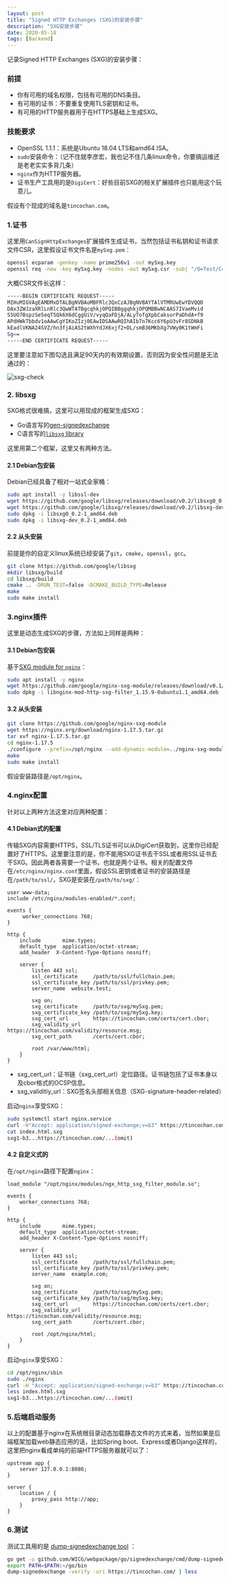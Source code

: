 ```yaml
---
layout: post
title: "Signed HTTP Exchanges (SXG)的安装步骤"
description: "SXG安装步骤"
date: 2020-05-18
tags: [Backend]
---
```


记录Signed HTTP Exchanges (SXG)的安装步骤：

<!--more-->

### 前提

- 你有可用的域名权限，包括有可用的DNS条目。
- 有可用的证书：不要重复使用TLS密钥和证书。
- 有可用的HTTP服务器用于在HTTPS基础上生成SXG。

### 技能要求

- OpenSSL 1.1.1：系统是Ubuntu 18.04 LTS和amd64 ISA。
- ```sudo```安装命令：（记不住就李彦宏，我也记不住几条linux命令，你要搞运维还是老老实实多背几条）
- ```nginx```作为HTTP服务器。
- 证书生产工具用的是```DigiCert```：好些目前SXG的相关扩展插件也只能用这个玩意儿。

假设有个现成的域名是```tincochan.com```。

### 1.证书

这里用```CanSignHttpExchanges```扩展插件生成证书，当然包括证书私钥和证书请求文件CSR，这里假设证书文件名是```mySxg.pem```：

```bash
openssl ecparam -genkey -name prime256v1 -out mySxg.key
openssl req -new -key mySxg.key -nodes -out mySxg.csr -subj "/O=Test/C=US/CN=tincochan.com"
```

大概CSR文件长这样：

```bash
-----BEGIN CERTIFICATE REQUEST-----
MIHuMIGVAgEAMDMxDTALBgNVBAoMBFRlc3QxCzAJBgNVBAYTAlVTMRUwEwYDVQQD
DAx3ZWJzaXRlLnRlc3QwWTATBgcqhkjOPQIBBggqhkjOPQMBBwNCAAS7IVaeMvid
S5UO7BspzSe5eqT5Qk6X6dCggUiV/vyqQaFDjA/ALyTofgXpbCaksorPaDhdA+f9
APdHWkTbbdv1oAAwCgYIKoZIzj0EAwIDSAAwRQIhAIb7n7Kcc6Y6pU3vFr8SDNkB
kEadlVKNA24SVZ/hn3fjAiAS2tWXhYdJX6xjf2+DL/smB36MKbXg7VWy0K1tWmFi
Sg==
-----END CERTIFICATE REQUEST-----
```

这里要注意如下图勾选且满足90天内的有效期设置，否则因为安全性问题是无法通过的：

![sxg-check](../images/2020-05-18/sxg-check.png)

### 2. libsxg

SXG格式很难搞，这里可以用现成的框架生成SXG：

- Go语言写的[gen-signedexchange](https://github.com/WICG/webpackage/tree/master/go/signedexchange)
- C语言写的[`libsxg` library](https://github.com/google/libsxg)

这里用第二个框架，这里又有两种方法。

#### 2.1 Debian包安装

Debian已经具备了相对一站式全家桶：

```bash
sudo apt install -y libssl-dev
wget https://github.com/google/libsxg/releases/download/v0.2/libsxg0_0.2-1_amd64.deb
wget https://github.com/google/libsxg/releases/download/v0.2/libsxg-dev_0.2-1_amd64.deb
sudo dpkg -i libsxg0_0.2-1_amd64.deb
sudo dpkg -i libsxg-dev_0.2-1_amd64.deb
```

#### 2.2 从头安装

前提是你的自定义linux系统已经安装了```git```，```cmake```，```openssl```，```gcc```。

```bash
git clone https://github.com/google/libsxg
mkdir libsxg/build
cd libsxg/build
cmake .. -DRUN_TEST=false -DCMAKE_BUILD_TYPE=Release
make
sudo make install
```

### 3.nginx插件

这里是动态生成SXG的步骤，方法如上同样是两种：

#### 3.1 Debian包安装

基于[SXG module for `nginx`](https://github.com/kumagi/nginx-sxg-module)：

```bash
sudo apt install -y nginx
wget https://github.com/google/nginx-sxg-module/releases/download/v0.1/libnginx-mod-http-sxg-filter_1.15.9-0ubuntu1.1_amd64.deb
sudo dpkg -i libnginx-mod-http-sxg-filter_1.15.9-0ubuntu1.1_amd64.deb
```

#### 3.2 从头安装

```bash
git clone https://github.com/google/nginx-sxg-module
wget https://nginx.org/download/nginx-1.17.5.tar.gz
tar xvf nginx-1.17.5.tar.gz
cd nginx-1.17.5
./configure --prefix=/opt/nginx --add-dynamic-module=../nginx-sxg-module --without-http_rewrite_module --with-http_ssl_module
make
sudo make install
```

假设安装路径是```/opt/nginx```。

### 4.nginx配置

针对以上两种方法这里对应两种配置：

#### 4.1 Debian式的配置

传输SXG内容需要HTTPS，SSL/TLS证书可以从DigiCert获取到，这里你已经配置好了HTTPS。这里要注意的是，你不能用SXG证书去干SSL或者用SSL证书去干SXG。因此两者各需要一个证书，也就是两个证书。相关的配置文件在```/etc/nginx/nginx.conf```里面，假设SSL密钥或者证书的安装路径是在```/path/to/ssl/```，SXG是安装在```/path/to/sxg/```：

```nginx
user www-data;
include /etc/nginx/modules-enabled/*.conf;

events {
     worker_connections 768;
}

http {
    include       mime.types;
    default_type  application/octet-stream;
    add_header  X-Content-Type-Options nosniff;

    server {
        listen 443 ssl;
        ssl_certificate     /path/to/ssl/fullchain.pem;
        ssl_certificate_key /path/to/ssl/privkey.pem;
        server_name  website.test;

        sxg on;
        sxg_certificate     /path/to/sxg/mySxg.pem;
        sxg_certificate_key /path/to/sxg/mySxg.key;
        sxg_cert_url        https://tincochan.com/certs/cert.cbor;
        sxg_validity_url    https://tincochan.com/validity/resource.msg;
        sxg_cert_path       /certs/cert.cbor;

        root /var/www/html;
    }
}
```

- sxg_cert_url：证书链（sxg_cert_url）定位路径。证书链包括了证书本身以及cbor格式的OCSP信息。
- sxg_validitiy_url：SXG签名头部相关信息（SXG-signature-header-related）

启动```nginx```享受SXG：

```bash
sudo systemctl start nginx.service
curl -H"Accept: application/signed-exchange;v=b3" https://tincochan.com/ > index.html.sxg
cat index.html.sxg
sxg1-b3...https://tincochan.com/...(omit)
```

#### 4.2 自定义式的

在```/opt/nginx```路径下配置```nginx```：

```nginx
load_module "/opt/nginx/modules/ngx_http_sxg_filter_module.so";

events {
    worker_connections 768;
}

http {
    include       mime.types;
    default_type  application/octet-stream;
    add_header X-Content-Type-Options nosniff;

    server {
        listen 443 ssl;
        ssl_certificate     /path/to/ssl/fullchain.pem;
        ssl_certificate_key /path/to/ssl/privkey.pem;
        server_name  example.com;

        sxg on;
        sxg_certificate     /path/to/sxg/mySxg.pem;
        sxg_certificate_key /path/to/sxg/mySxg.key;
        sxg_cert_url        https://tincochan.com/certs/cert.cbor;
        sxg_validity_url    https://tincochan.com/validity/resource.msg;
        sxg_cert_path       /certs/cert.cbor;

        root /opt/nginx/html;
    }
}
```

启动```nginx```享受SXG：

```bash
cd /opt/nginx/sbin
sudo ./nginx
curl -H "Accept: application/signed-exchange;v=b3" https://tincochan.com/ > index.html.sxg
less index.html.sxg
sxg1-b3...https://tincochan.com/...(omit)
```

### 5.后端启动服务

以上的配置基于nginx在系统根目录动态加载静态文件的方式来着，当然如果是后端框架加载web静态应用的话，比如Spring boot、Express或者Django这样的，这里把nginx看成单纯的前端HTTPS服务器就可以了：

```nginx
upstream app {
    server 127.0.0.1:8080;
}

server {
    location / {
        proxy_pass http://app;
    }
}
```

### 6.测试

测试工具用的是 [dump-signedexchange tool](https://github.com/WICG/webpackage/tree/master/go/signedexchange) ：

```bash
go get -u github.com/WICG/webpackage/go/signedexchange/cmd/dump-signedexchange
export PATH=$PATH:~/go/bin
dump-signedexchange -verify -uri https://tincochan.com/ | less
```